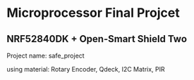 # Microprocessor Final Projcet

## NRF52840DK + Open-Smart Shield Two

Project name: safe_project

using material: Rotary Encoder, Qdeck, I2C Matrix, PIR